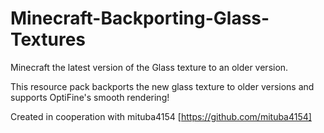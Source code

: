 # Minecraft-Backporting-Glass-Textures
Minecraft the latest version of the Glass texture to an older version.

This resource pack backports the new glass texture to older versions and supports OptiFine's smooth rendering!

Created in cooperation with mituba4154 
        [https://github.com/mituba4154]